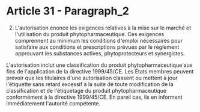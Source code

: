 # Article 31 - Paragraph_2

2. L'autorisation énonce les exigences relatives à la mise sur le marché et l'utilisation du produit phytopharmaceutique. Ces exigences comprennent au minimum les conditions d'emploi nécessaires pour satisfaire aux conditions et prescriptions prévues par le règlement approuvant les substances actives, phytoprotecteurs et synergistes.

L'autorisation inclut une classification du produit phytopharmaceutique aux fins de l'application de la directive 1999/45/CE. Les États membres peuvent prévoir que les titulaires d'une autorisation classent ou mettent à jour l'étiquette sans retard excessif à la suite de toute modification de la classification et de l'étiquetage du produit phytopharmaceutique conformément à la directive 1999/45/CE. En pareil cas, ils en informent immédiatement l'autorité compétente.